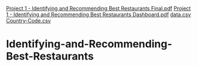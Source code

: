 [Project 1 - Identifying and Recommending Best Restaurants Final.pdf](https://github.com/roy-ratnadip/Identifying-and-Recommending-Best-Restaurants/files/7007972/Project.1.-.Identifying.and.Recommending.Best.Restaurants.Final.pdf)
[Project 1 - Identifying and Recommending Best Restaurants Dashboard.pdf](https://github.com/roy-ratnadip/Identifying-and-Recommending-Best-Restaurants/files/7007977/Project.1.-.Identifying.and.Recommending.Best.Restaurants.Dashboard.pdf)
[data.csv](https://github.com/roy-ratnadip/Identifying-and-Recommending-Best-Restaurants/files/7007981/data.csv)
[Country-Code.csv](https://github.com/roy-ratnadip/Identifying-and-Recommending-Best-Restaurants/files/7007982/Country-Code.csv)
# Identifying-and-Recommending-Best-Restaurants
